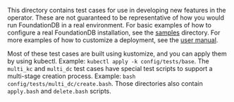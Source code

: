 This directory contains test cases for use in developing new features in the
operator. These are not guaranteed to be representative of how you would run
FoundationDB in a real environment. For basic examples of how to configure a
real FoundationDB installation, see the [samples](/config/samples) directory.
For more examples of how to customize a deployment, see the
[user manual](/docs/user_manual.md).

Most of these test cases are built using kustomize, and you can apply them by
using kubectl. Example: `kubectl apply -k config/tests/base`. The `multi_kc` and
`multi_dc` test cases have special test scripts to support a multi-stage
creation process. Example: `bash config/tests/multi_dc/create.bash`. Those
directories also contain `apply.bash` and `delete.bash` scripts.
